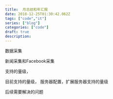```yaml
---
title:  月总结和年汇报
date: 2018-12-25T01:30:42.062Z
tags: ["code","it"]
series: ["blog"]
categories: ["code"]
draft: true
description:
---
```



数据采集

新闻采集和Facebook采集

支持的量级，

目前支持的量级，
服务器配置，扩展服务器支持的量级


后续需要解决的问题


